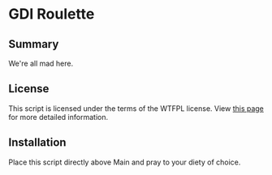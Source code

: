 GDI Roulette
============================================================================

Summary
----------------------------------------------------------------------------
  We're all mad here.

License
----------------------------------------------------------------------------
  This script is licensed under the terms of the WTFPL license. View
[this page](http://www.wtfpl.net) for more detailed information.

Installation
----------------------------------------------------------------------------
  Place this script directly above Main and pray to your diety of choice.
